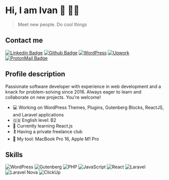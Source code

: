 # Hi, I am Ivan :wave: :man_technologist:

> Meet new people. Do cool things

## Contact me

[![Linkedin Badge](https://img.shields.io/badge/-LinkedIn-0072b1?style=flat&logo=Linkedin&logoColor=white&link=https://www.linkedin.com/in/ivan-hryhorenko-455b48126/)](https://www.linkedin.com/in/ivan-hryhorenko-455b48126/) 
[![Github Badge](https://img.shields.io/badge/-GitHub-181717?style=flat&logo=github&logoColor=white&link=https://github.com/land0r/)](https://www.github.com/land0r/) 
[![WordPress](https://img.shields.io/badge/-WordPress.org-grey?style=flat&logo=wordpress&logoColor=white&link=https://profiles.wordpress.org/land0r/)](https://profiles.wordpress.org/land0r/) 
[![Upwork](https://img.shields.io/badge/-Upwork-green?style=flat&logo=upwork&logoColor=white&link=https://www.upwork.com/freelancers/~01db30e7f5fb9e2f48)](https://www.upwork.com/freelancers/~01db30e7f5fb9e2f48) 
[![ProtonMail Badge](https://img.shields.io/badge/-ivan.hrk@protonmail.com-8b89cc?style=flat&logo=ProtonMail&logoColor=white&link=mailto:ivan.hrk@protonmail.com)](mailto:ivan.hrk@protonmail.com) 

## Profile description

Passionate software developer with experience in web development and a knack for problem-solving since 2016. Always eager to learn and collaborate on new projects. You're welcome!

- :computer: Working on WordPress Themes, Plugins, Gutenberg Blocks, ReactJS, and Laravel applications
- :gb: English level: B2
- :book: Currently learning React.js
- :golfing: Having a private freelance club
- :green_apple: My tool: MacBook Pro 16, Apple M1 Pro 

## Skills

![WordPress](https://img.shields.io/badge/Wordpress-21759B?style=for-the-badge&logo=wordpress&logoColor=white) 
![Gutenberg](https://img.shields.io/badge/Gutenberg-black?style=for-the-badge&logo=gutenberg&logoColor=white) 
![PHP](https://img.shields.io/badge/PHP-777BB4?style=for-the-badge&logo=php&logoColor=white) 
![JavaScript](https://img.shields.io/badge/Javascript-F7DF1E?style=for-the-badge&logo=php&logoColor=black)
![React](https://img.shields.io/badge/React-61DAFB?style=for-the-badge&logo=react&logoColor=black)
![Laravel](https://img.shields.io/badge/Laravel-FF2D20?style=for-the-badge&logo=laravel&logoColor=black)
![Laravel Nova](https://img.shields.io/badge/Nova-252D37?style=for-the-badge&logo=laravel-nova&logoColor=white)
![ClickUp](https://img.shields.io/badge/Clickup-7B68EE?style=for-the-badge&logo=clickup&logoColor=white)

